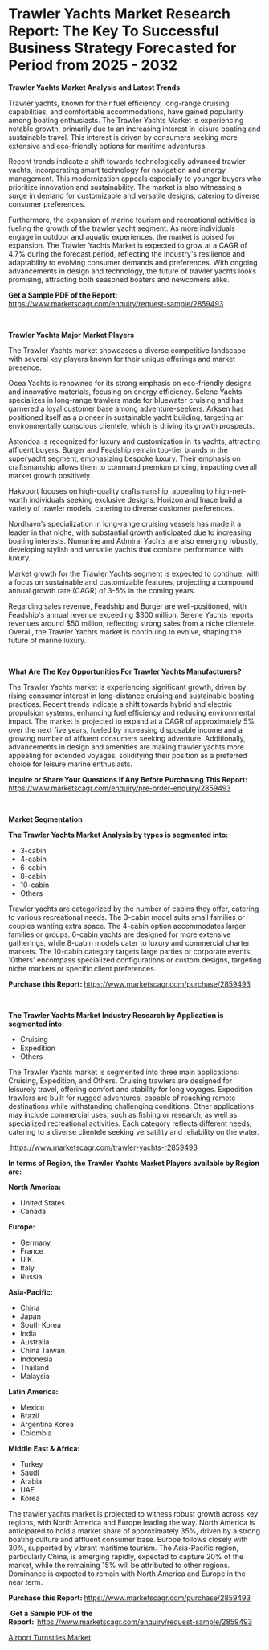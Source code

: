 <p><h1>Trawler Yachts Market Research Report: The Key To Successful Business Strategy Forecasted for Period from 2025 - 2032</h1></p><p><strong>Trawler Yachts Market Analysis and Latest Trends</strong></p>
<p><p>Trawler yachts, known for their fuel efficiency, long-range cruising capabilities, and comfortable accommodations, have gained popularity among boating enthusiasts. The Trawler Yachts Market is experiencing notable growth, primarily due to an increasing interest in leisure boating and sustainable travel. This interest is driven by consumers seeking more extensive and eco-friendly options for maritime adventures.</p><p>Recent trends indicate a shift towards technologically advanced trawler yachts, incorporating smart technology for navigation and energy management. This modernization appeals especially to younger buyers who prioritize innovation and sustainability. The market is also witnessing a surge in demand for customizable and versatile designs, catering to diverse consumer preferences.</p><p>Furthermore, the expansion of marine tourism and recreational activities is fueling the growth of the trawler yacht segment. As more individuals engage in outdoor and aquatic experiences, the market is poised for expansion. The Trawler Yachts Market is expected to grow at a CAGR of 4.7% during the forecast period, reflecting the industry's resilience and adaptability to evolving consumer demands and preferences. With ongoing advancements in design and technology, the future of trawler yachts looks promising, attracting both seasoned boaters and newcomers alike.</p></p>
<p><strong>Get a Sample PDF of the Report:&nbsp;</strong> <a href="https://www.marketscagr.com/enquiry/request-sample/2859493?utm_campaign=2444&utm_medium=2&utm_source=Github&utm_content=ia&utm_term=12032025&utm_id=trawler-yachts">https://www.marketscagr.com/enquiry/request-sample/2859493</a></p>
<p>&nbsp;</p>
<p><strong>Trawler Yachts Major Market Players</strong></p>
<p><p>The Trawler Yachts market showcases a diverse competitive landscape with several key players known for their unique offerings and market presence.</p><p>Ocea Yachts is renowned for its strong emphasis on eco-friendly designs and innovative materials, focusing on energy efficiency. Selene Yachts specializes in long-range trawlers made for bluewater cruising and has garnered a loyal customer base among adventure-seekers. Arksen has positioned itself as a pioneer in sustainable yacht building, targeting an environmentally conscious clientele, which is driving its growth prospects.</p><p>Astondoa is recognized for luxury and customization in its yachts, attracting affluent buyers. Burger and Feadship remain top-tier brands in the superyacht segment, emphasizing bespoke luxury. Their emphasis on craftsmanship allows them to command premium pricing, impacting overall market growth positively.</p><p>Hakvoort focuses on high-quality craftsmanship, appealing to high-net-worth individuals seeking exclusive designs. Horizon and Inace build a variety of trawler models, catering to diverse customer preferences.</p><p>Nordhavn’s specialization in long-range cruising vessels has made it a leader in that niche, with substantial growth anticipated due to increasing boating interests. Numarine and Admiral Yachts are also emerging robustly, developing stylish and versatile yachts that combine performance with luxury.</p><p>Market growth for the Trawler Yachts segment is expected to continue, with a focus on sustainable and customizable features, projecting a compound annual growth rate (CAGR) of 3-5% in the coming years. </p><p>Regarding sales revenue, Feadship and Burger are well-positioned, with Feadship's annual revenue exceeding $300 million. Selene Yachts reports revenues around $50 million, reflecting strong sales from a niche clientele. Overall, the Trawler Yachts market is continuing to evolve, shaping the future of marine luxury.</p></p>
<p>&nbsp;</p>
<p><strong>What Are The Key Opportunities For Trawler Yachts Manufacturers?</strong></p>
<p><p>The Trawler Yachts market is experiencing significant growth, driven by rising consumer interest in long-distance cruising and sustainable boating practices. Recent trends indicate a shift towards hybrid and electric propulsion systems, enhancing fuel efficiency and reducing environmental impact. The market is projected to expand at a CAGR of approximately 5% over the next five years, fueled by increasing disposable income and a growing number of affluent consumers seeking adventure. Additionally, advancements in design and amenities are making trawler yachts more appealing for extended voyages, solidifying their position as a preferred choice for leisure marine enthusiasts.</p></p>
<p><strong>Inquire or Share Your Questions If Any Before Purchasing This Report:</strong> <a href="https://www.marketscagr.com/enquiry/pre-order-enquiry/2859493?utm_campaign=2444&utm_medium=2&utm_source=Github&utm_content=ia&utm_term=12032025&utm_id=trawler-yachts">https://www.marketscagr.com/enquiry/pre-order-enquiry/2859493</a></p>
<p>&nbsp;</p>
<p><strong>Market Segmentation</strong></p>
<p><strong>The Trawler Yachts Market Analysis by types is segmented into:</strong></p>
<p><ul><li>3-cabin</li><li>4-cabin</li><li>6-cabin</li><li>8-cabin</li><li>10-cabin</li><li>Others</li></ul></p>
<p><p>Trawler yachts are categorized by the number of cabins they offer, catering to various recreational needs. The 3-cabin model suits small families or couples wanting extra space. The 4-cabin option accommodates larger families or groups. 6-cabin yachts are designed for more extensive gatherings, while 8-cabin models cater to luxury and commercial charter markets. The 10-cabin category targets large parties or corporate events. 'Others' encompass specialized configurations or custom designs, targeting niche markets or specific client preferences.</p></p>
<p><strong>Purchase this Report:&nbsp;</strong><a href="https://www.marketscagr.com/purchase/2859493?utm_campaign=2444&utm_medium=2&utm_source=Github&utm_content=ia&utm_term=12032025&utm_id=trawler-yachts">https://www.marketscagr.com/purchase/2859493</a></p>
<p>&nbsp;</p>
<p><strong>The Trawler Yachts Market Industry Research by Application is segmented into:</strong></p>
<p><ul><li>Cruising</li><li>Expedition</li><li>Others</li></ul></p>
<p><p>The Trawler Yachts market is segmented into three main applications: Cruising, Expedition, and Others. Cruising trawlers are designed for leisurely travel, offering comfort and stability for long voyages. Expedition trawlers are built for rugged adventures, capable of reaching remote destinations while withstanding challenging conditions. Other applications may include commercial uses, such as fishing or research, as well as specialized recreational activities. Each category reflects different needs, catering to a diverse clientele seeking versatility and reliability on the water.</p></p>
<p><a href="https://www.marketscagr.com/trawler-yachts-r2859493?utm_campaign=2444&utm_medium=2&utm_source=Github&utm_content=ia&utm_term=12032025&utm_id=trawler-yachts">&nbsp;https://www.marketscagr.com/trawler-yachts-r2859493</a></p>
<p><strong>In terms of Region, the Trawler Yachts Market Players available by Region are:</strong></p>
<p>
    <p> <strong> North America: </strong>
        <ul>
            <li>United States</li>
            <li>Canada</li>
        </ul>
        </p> 
    <p> <strong> Europe: </strong>
        <ul>
            <li>Germany</li>
            <li>France</li>
            <li>U.K.</li>
            <li>Italy</li>
            <li>Russia</li>
        </ul>
        </p> 
    <p> <strong> Asia-Pacific: </strong>
        <ul>
            <li>China</li>
            <li>Japan</li>
            <li>South Korea</li>
            <li>India</li>
            <li>Australia</li>
            <li>China Taiwan</li>
            <li>Indonesia</li>
            <li>Thailand</li>
            <li>Malaysia</li>
        </ul>
        </p> 
    <p> <strong> Latin America: </strong>
        <ul>
            <li>Mexico</li>
            <li>Brazil</li>
            <li>Argentina Korea</li>
            <li>Colombia</li>
        </ul>
        </p> 
    <p> <strong> Middle East & Africa: </strong>
        <ul>
            <li>Turkey</li>
            <li>Saudi</li>
            <li>Arabia</li>
            <li>UAE</li>
            <li>Korea</li>
        </ul>
    </p>
    </p>
<p><p>The trawler yachts market is projected to witness robust growth across key regions, with North America and Europe leading the way. North America is anticipated to hold a market share of approximately 35%, driven by a strong boating culture and affluent consumer base. Europe follows closely with 30%, supported by vibrant maritime tourism. The Asia-Pacific region, particularly China, is emerging rapidly, expected to capture 20% of the market, while the remaining 15% will be attributed to other regions. Dominance is expected to remain with North America and Europe in the near term.</p></p>
<p><strong>Purchase this Report: </strong><a href="https://www.marketscagr.com/purchase/2859493?utm_campaign=2444&utm_medium=2&utm_source=Github&utm_content=ia&utm_term=12032025&utm_id=trawler-yachts">https://www.marketscagr.com/purchase/2859493</a></p>
<p>&nbsp;<strong>Get a Sample PDF of the Report:&nbsp;&nbsp;</strong><a href="https://www.marketscagr.com/enquiry/request-sample/2859493?utm_campaign=2444&utm_medium=2&utm_source=Github&utm_content=ia&utm_term=12032025&utm_id=trawler-yachts">https://www.marketscagr.com/enquiry/request-sample/2859493</a></p>
<p><strong></strong></p>
<p><p><a href="https://github.com/WashimHussain441/Market-Research-Report-List-1/blob/main/airport-turnstiles-market.md?utm_campaign=2444&utm_medium=2&utm_source=Github&utm_content=ia&utm_term=12032025&utm_id=trawler-yachts">Airport Turnstiles Market</a></p></p>